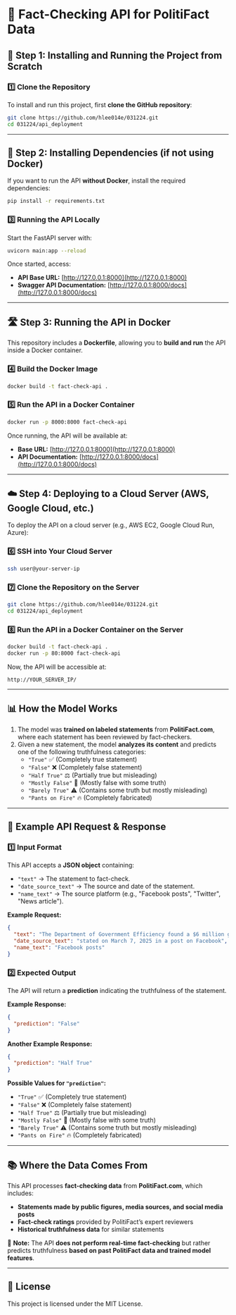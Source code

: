 # 🏡 Fact-Checking API for PolitiFact Data

## 🚀 Step 1: Installing and Running the Project from Scratch

### **1️⃣ Clone the Repository**
To install and run this project, first **clone the GitHub repository**:

```sh
git clone https://github.com/hlee014e/031224.git
cd 031224/api_deployment
```

---

## 🫠 **Step 2: Installing Dependencies (if not using Docker)**
If you want to run the API **without Docker**, install the required dependencies:

```sh
pip install -r requirements.txt
```

### **3️⃣ Running the API Locally**
Start the FastAPI server with:

```sh
uvicorn main:app --reload
```

Once started, access:
- **API Base URL:** [http://127.0.0.1:8000](http://127.0.0.1:8000)
- **Swagger API Documentation:** [http://127.0.0.1:8000/docs](http://127.0.0.1:8000/docs)

---

## 🛣️ **Step 3: Running the API in Docker**
This repository includes a **Dockerfile**, allowing you to **build and run** the API inside a Docker container.

### **4️⃣ Build the Docker Image**
```sh
docker build -t fact-check-api .
```

### **5️⃣ Run the API in a Docker Container**
```sh
docker run -p 8000:8000 fact-check-api
```

Once running, the API will be available at:
- **Base URL:** [http://127.0.0.1:8000](http://127.0.0.1:8000)
- **API Documentation:** [http://127.0.0.1:8000/docs](http://127.0.0.1:8000/docs)

---

## ☁️ **Step 4: Deploying to a Cloud Server (AWS, Google Cloud, etc.)**
To deploy the API on a cloud server (e.g., AWS EC2, Google Cloud Run, Azure):

### **6️⃣ SSH into Your Cloud Server**
```sh
ssh user@your-server-ip
```

### **7️⃣ Clone the Repository on the Server**
```sh
git clone https://github.com/hlee014e/031224.git
cd 031224/api_deployment
```

### **8️⃣ Run the API in a Docker Container on the Server**
```sh
docker build -t fact-check-api .
docker run -p 80:8000 fact-check-api
```

Now, the API will be accessible at:

```
http://YOUR_SERVER_IP/
```

---

## 📊 How the Model Works
1. The model was **trained on labeled statements** from **PolitiFact.com**, where each statement has been reviewed by fact-checkers.
2. Given a new statement, the model **analyzes its content** and predicts one of the following truthfulness categories:
   - `"True"` ✅ (Completely true statement)
   - `"False"` ❌ (Completely false statement)
   - `"Half True"` ⚖️ (Partially true but misleading)
   - `"Mostly False"` 🚨 (Mostly false with some truth)
   - `"Barely True"` ⚠️ (Contains some truth but mostly misleading)
   - `"Pants on Fire"` 🔥 (Completely fabricated)

---

## 📅 Example API Request & Response

### **1️⃣ Input Format**
This API accepts a **JSON object** containing:
- `"text"` → The statement to fact-check.
- `"date_source_text"` → The source and date of the statement.
- `"name_text"` → The source platform (e.g., "Facebook posts", "Twitter", "News article").

**Example Request:**
```json
{
  "text": "The Department of Government Efficiency found a $6 million grant awarded to Whoopi Goldberg to promote diversity on The View.",
  "date_source_text": "stated on March 7, 2025 in a post on Facebook",
  "name_text": "Facebook posts"
}
```

### **2️⃣ Expected Output**
The API will return a **prediction** indicating the truthfulness of the statement.

**Example Response:**
```json
{
  "prediction": "False"
}
```

**Another Example Response:**
```json
{
  "prediction": "Half True"
}
```

**Possible Values for `"prediction"`:**
- `"True"` ✅ (Completely true statement)
- `"False"` ❌ (Completely false statement)
- `"Half True"` ⚖️ (Partially true but misleading)
- `"Mostly False"` 🚨 (Mostly false with some truth)
- `"Barely True"` ⚠️ (Contains some truth but mostly misleading)
- `"Pants on Fire"` 🔥 (Completely fabricated)

---

## 📚 Where the Data Comes From
This API processes **fact-checking data** from **PolitiFact.com**, which includes:
- **Statements made by public figures, media sources, and social media posts**
- **Fact-check ratings** provided by PolitiFact’s expert reviewers
- **Historical truthfulness data** for similar statements

📌 **Note:** The API **does not perform real-time fact-checking** but rather predicts truthfulness **based on past PolitiFact data and trained model features**.

---

## 📃 **License**
This project is licensed under the MIT License.


